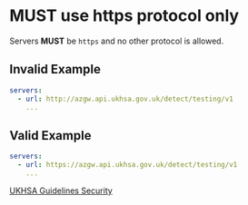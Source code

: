 # **MUST** use https protocol only

Servers **MUST** be `https` and no other protocol is allowed.

## Invalid Example

```yaml
servers:
  - url: http://azgw.api.ukhsa.gov.uk/detect/testing/v1
    ...
```

## Valid Example

```yaml
servers:
  - url: https://azgw.api.ukhsa.gov.uk/detect/testing/v1
    ...
```

[UKHSA Guidelines Security][1]

[1]: ../../api-guidelines/security.md#data-protection
